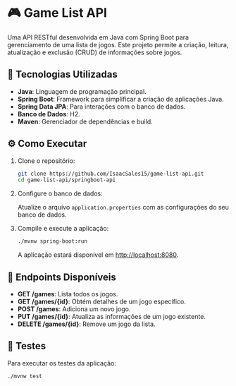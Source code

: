 # 🎮 Game List API

Uma API RESTful desenvolvida em Java com Spring Boot para gerenciamento de uma lista de jogos. Este projeto permite a criação, leitura, atualização e exclusão (CRUD) de informações sobre jogos.

## 🚀 Tecnologias Utilizadas

- **Java**: Linguagem de programação principal.
- **Spring Boot**: Framework para simplificar a criação de aplicações Java.
- **Spring Data JPA**: Para interações com o banco de dados.
- **Banco de Dados**: H2.
- **Maven**: Gerenciador de dependências e build.

## ⚙️ Como Executar

1. Clone o repositório:

    ```bash
    git clone https://github.com/IsaacSales15/game-list-api.git
    cd game-list-api/springboot-api
    ```

2. Configure o banco de dados:

    Atualize o arquivo `application.properties` com as configurações do seu banco de dados.

3. Compile e execute a aplicação:

    ```bash
    ./mvnw spring-boot:run
    ```

    A aplicação estará disponível em [http://localhost:8080](http://localhost:8080).

## 📌 Endpoints Disponíveis

- **GET /games**: Lista todos os jogos.
- **GET /games/{id}**: Obtém detalhes de um jogo específico.
- **POST /games**: Adiciona um novo jogo.
- **PUT /games/{id}**: Atualiza as informações de um jogo existente.
- **DELETE /games/{id}**: Remove um jogo da lista.

## 🧪 Testes

Para executar os testes da aplicação:

```bash
./mvnw test
